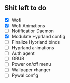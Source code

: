 ## Shit left to do
- [x] Wofi
- [x] Wofi Animations
- [ ] Notification Daemon
- [x] Modulate Hyprland config
- [ ] Finalize Hyprland binds
- [ ] Hyprland animations
- [ ] Auth agent
- [ ] GRUB
- [ ] Power on/off menu
- [ ] Wallpaper changer
- [ ] Pywal config
